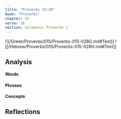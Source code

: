 ```yaml
---
title: "Proverbs 15:28"
book: "Proverbs"
chapter: 15
verse: 28
section: Solomonic Proverbs 1
---
```

![[/Greek/Proverbs/015/Proverbs-015-028G.md#Text]]
![[/Hebrew/Proverbs/015/Proverbs-015-028H.md#Text]]

## Analysis

#### Words

#### Phrases

#### Concepts

## Reflections
